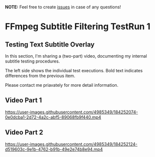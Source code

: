 **NOTE:** Feel free to create [issues](https://github.com/softworkz/SubtitleFilteringDemos/issues?q=is%3Aissue+is%3Aopen+sort%3Aupdated-desc) in case of any questions!

# FFmpeg Subtitle Filtering TestRun 1
## Testing Text Subtitle Overlay

In this section, I'm sharing a (two-part) video, documenting my internal subtitle testing procedures.

The left side shows the individual test executions. Bold text indicates differences from the previous item.

Please contact me priavately for more detail information.

## Video Part 1


https://user-images.githubusercontent.com/4985349/184252074-0e0dcba1-2d72-4a2c-abf5-89068fb9f440.mp4

## Video Part 2


https://user-images.githubusercontent.com/4985349/184252124-d519603c-9e1b-4762-b91b-49e2e74b8e94.mp4

